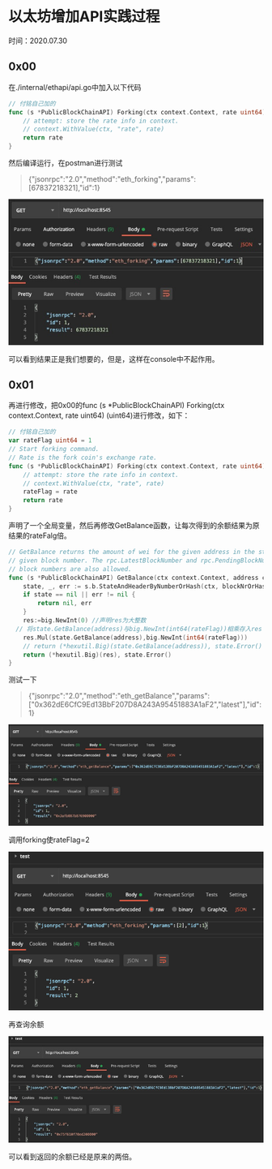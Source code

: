 # 以太坊增加API实践过程

时间：2020.07.30

## 0x00

在./internal/ethapi/api.go中加入以下代码

```go
// 付铭自己加的
func (s *PublicBlockChainAPI) Forking(ctx context.Context, rate uint64) (uint64) {
	// attempt: store the rate info in context.
	// context.WithValue(ctx, "rate", rate)
	return rate
}
```

然后编译运行，在postman进行测试

> {"jsonrpc":"2.0","method":"eth_forking","params":[67837218321],"id":1}

![postman-test](./images/postman-test.png)

可以看到结果正是我们想要的，但是，这样在console中不起作用。

## 0x01

再进行修改，把0x00的func (s *PublicBlockChainAPI) Forking(ctx context.Context, rate uint64) (uint64)进行修改，如下：

```go
// 付铭自己加的
var rateFlag uint64 = 1
// Start forking command.
// Rate is the fork coin's exchange rate.
func (s *PublicBlockChainAPI) Forking(ctx context.Context, rate uint64) (uint64) {
	// attempt: store the rate info in context.
	// context.WithValue(ctx, "rate", rate)
	rateFlag = rate
	return rate
}
```

声明了一个全局变量，然后再修改GetBalance函数，让每次得到的余额结果为原结果的rateFalg倍。

```go
// GetBalance returns the amount of wei for the given address in the state of the
// given block number. The rpc.LatestBlockNumber and rpc.PendingBlockNumber meta
// block numbers are also allowed.
func (s *PublicBlockChainAPI) GetBalance(ctx context.Context, address common.Address, blockNrOrHash rpc.BlockNumberOrHash) (*hexutil.Big, error) {
	state, _, err := s.b.StateAndHeaderByNumberOrHash(ctx, blockNrOrHash)
	if state == nil || err != nil {
		return nil, err
	}
	res:=big.NewInt(0) //声明res为大整数
  // 将state.GetBalance(address)与big.NewInt(int64(rateFlag))相乘存入res
	res.Mul(state.GetBalance(address),big.NewInt(int64(rateFlag)))
	// return (*hexutil.Big)(state.GetBalance(address)), state.Error()
	return (*hexutil.Big)(res), state.Error()
}
```

测试一下

> {"jsonrpc":"2.0","method":"eth_getBalance","params":["0x362dE6CfC9Ed13BbF207D8A243A95451883A1aF2","latest"],"id":1}

![postman-test2](./images/postman-test2.png)

调用forking使rateFlag=2

![postman-test3](./images/postman-test3.png)

再查询余额

![postman-test4](./images/postman-test4.png)

可以看到返回的余额已经是原来的两倍。

